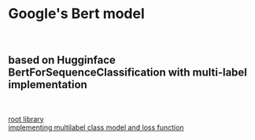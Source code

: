 # Google's Bert model 
<br>

## based on Hugginface BertForSequenceClassification with multi-label implementation
<br>

[root library](https://github.com/huggingface/transformers)
<br>
[implementing multilabel class model and loss function](https://medium.com/huggingface/multi-label-text-classification-using-bert-the-mighty-transformer-69714fa3fb3d)
